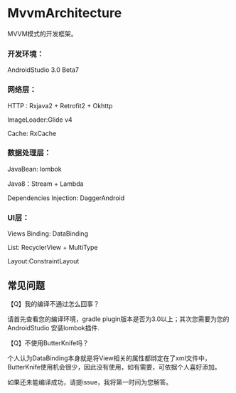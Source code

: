 # MvvmArchitecture

MVVM模式的开发框架。

### 开发环境：

AndroidStudio 3.0 Beta7

### 网络层：

HTTP : Rxjava2 + Retrofit2 + Okhttp

ImageLoader:Glide v4

Cache: RxCache

### 数据处理层：

JavaBean: lombok

Java8：Stream + Lambda

Dependencies Injection: DaggerAndroid

### UI层：

Views Binding: DataBinding

List: RecyclerView + MultiType

Layout:ConstraintLayout

## 常见问题

【Q】我的编译不通过怎么回事？

请首先查看您的编译环境，gradle plugin版本是否为3.0以上；其次您需要为您的AndroidStudio 安装lombok插件.

【Q】不使用ButterKnife吗？

个人认为DataBinding本身就是将View相关的属性都绑定在了xml文件中，ButterKnife使用机会很少，因此没有使用，如有需要，可依据个人喜好添加。


如果还未能编译成功，请提issue，我将第一时间为您解答。
